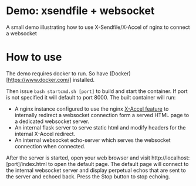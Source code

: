 # Demo: xsendfile + websocket


A small demo illustrating how to use X-Sendfile/X-Accel of nginx to connect a websocket

# How to use

The demo requires docker to run. So have (Docker)[https://www.docker.com/] installed.

Then issue `bash startcmd.sh [port]` to build and start the container. If port is not specified it will default to port 8000. The built container will run:

* A nginx instance configured to use the nginx [X-Accel feature](https://www.nginx.com/resources/wiki/start/topics/examples/x-accel/) 
  to internally redirect a websocket connection form a served HTML page to a dedicated websocket server.
* An internal flask server to serve static html and modify headers for the internal X-Accel redirect.
* An internal websocket echo-server which serves the websocket connection when connected.

After the server is started, open your web browser and visit http://localhost:[port]/index.html to open the default page. 
The default page will connect to the internal websocket server and display perpetual echos that are sent to the server
and echoed back. Press the Stop button to stop echoing.
